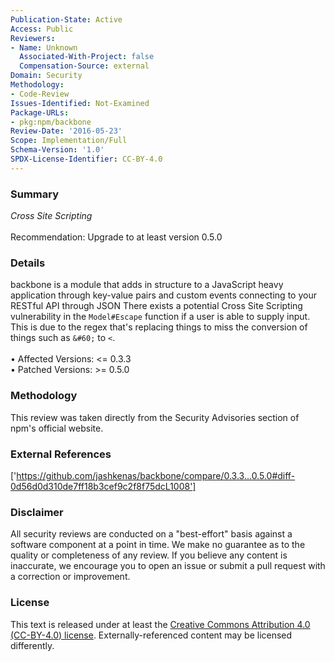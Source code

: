 ```yaml
---
Publication-State: Active
Access: Public
Reviewers:
- Name: Unknown
  Associated-With-Project: false
  Compensation-Source: external
Domain: Security
Methodology:
- Code-Review
Issues-Identified: Not-Examined
Package-URLs:
- pkg:npm/backbone
Review-Date: '2016-05-23'
Scope: Implementation/Full
Schema-Version: '1.0'
SPDX-License-Identifier: CC-BY-4.0
---
```

### Summary
*Cross Site Scripting*<br><br>Recommendation: Upgrade to at least version 0.5.0
### Details
backbone is a module that adds in structure to a JavaScript heavy application through key-value pairs and custom events connecting to your RESTful API through JSON  There exists a potential Cross Site Scripting vulnerability in the `Model#Escape` function if a user is able to supply input.  This is due to the regex that's replacing things to miss the conversion of things such as `&#60;` to `<`.
<br><br>• Affected Versions: <= 0.3.3
<br>• Patched Versions: >= 0.5.0
### Methodology
This review was taken directly from the Security Advisories section of npm's official website.
### External References
['https://github.com/jashkenas/backbone/compare/0.3.3...0.5.0#diff-0d56d0d310de7ff18b3cef9c2f8f75dcL1008']
### Disclaimer
All security reviews are conducted on a "best-effort" basis against a software component at a point in time. We make no guarantee as to the quality or completeness of any review. If you believe any content is inaccurate, we encourage you to open an issue or submit a pull request with a correction or improvement.
### License
This text is released under at least the [Creative Commons Attribution 4.0 (CC-BY-4.0) license](https://creativecommons.org/licenses/by/4.0/legalcode.txt). Externally-referenced content may be licensed differently.
